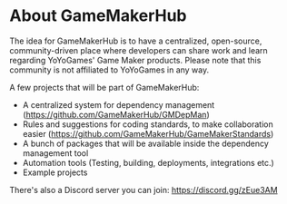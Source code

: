 # About GameMakerHub
The idea for GameMakerHub is to have a centralized, open-source, community-driven place where developers can share work and learn regarding YoYoGames' Game Maker products. Please note that this community is not affiliated to YoYoGames in any way.

A few projects that will be part of GameMakerHub:

- A centralized system for dependency management (https://github.com/GameMakerHub/GMDepMan)
- Rules and suggestions for coding standards, to make collaboration easier (https://github.com/GameMakerHub/GameMakerStandards)
- A bunch of packages that will be available inside the dependency management tool
- Automation tools (Testing, building, deployments, integrations etc.)
- Example projects

There's also a Discord server you can join: https://discord.gg/zEue3AM
